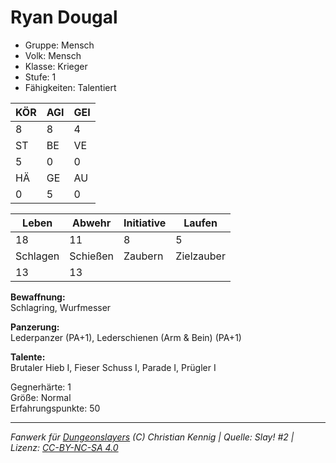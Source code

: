 # Ryan Dougal  
- Gruppe: Mensch  
- Volk: Mensch  
- Klasse: Krieger  
- Stufe: 1  
- Fähigkeiten: Talentiert  


| KÖR | AGI | GEI |  
| --- | --- | --- |  
| 8   | 8   | 4   |
| ST  | BE  | VE  |  
| 5   | 0   | 0   |
| HÄ  | GE  | AU  |  
| 0   | 5   | 0   |


| Leben    | Abwehr   | Initiative | Laufen     |
| -------- | -------- | ---------- | ---------- |
| 18       | 11       | 8          | 5          |
| Schlagen | Schießen | Zaubern    | Zielzauber |
| 13       | 13       |            |            |

**Bewaffnung:**  
Schlagring, Wurfmesser

**Panzerung:**  
Lederpanzer (PA+1), Lederschienen (Arm & Bein) (PA+1)

**Talente:**  
Brutaler Hieb I, Fieser Schuss I, Parade I, Prügler I

Gegnerhärte: 1  
Größe: Normal  
Erfahrungspunkte: 50  



___
*Fanwerk für [Dungeonslayers](https://www.dungeonslayers.net/) (C) Christian Kennig | Quelle: Slay! #2 | Lizenz: [CC-BY-NC-SA 4.0](https://creativecommons.org/licenses/by-nc-sa/4.0/deed.de)*